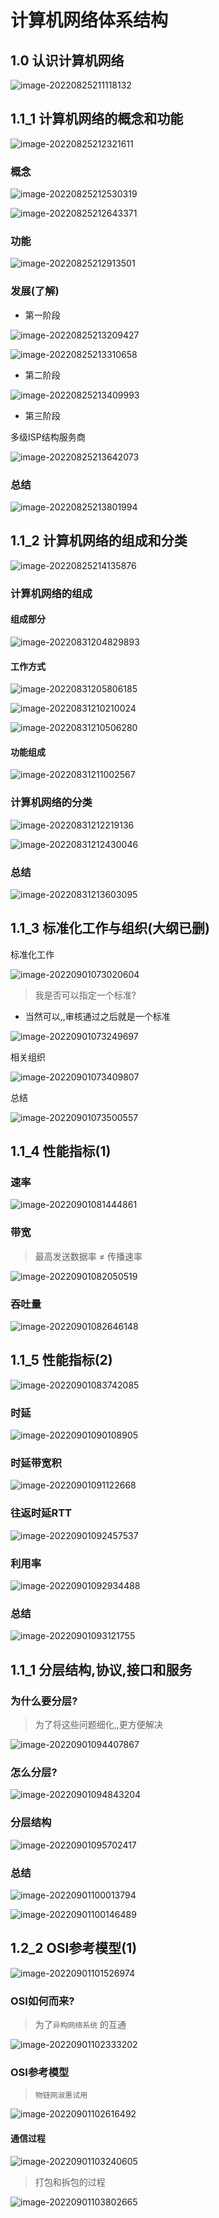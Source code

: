 # 计算机网络体系结构

## 1.0 认识计算机网络

![image-20220825211118132](https://cdn.jsdelivr.net/gh/DZX-hhh/Pictures/images/202208252111686.png)

## 1.1_1 计算机网络的概念和功能

![image-20220825212321611](https://cdn.jsdelivr.net/gh/DZX-hhh/Pictures/images/202208252123764.png)

### 概念

![image-20220825212530319](https://cdn.jsdelivr.net/gh/DZX-hhh/Pictures/images/202208252125919.png)

![image-20220825212643371](https://cdn.jsdelivr.net/gh/DZX-hhh/Pictures/images/202208252126839.png)

### 功能

![image-20220825212913501](https://cdn.jsdelivr.net/gh/DZX-hhh/Pictures/images/202208252129354.png)

### 发展(了解)

- 第一阶段

![image-20220825213209427](https://cdn.jsdelivr.net/gh/DZX-hhh/Pictures/images/202208252132818.png)

![image-20220825213310658](https://cdn.jsdelivr.net/gh/DZX-hhh/Pictures/images/202208252133550.png)

- 第二阶段

![image-20220825213409993](https://cdn.jsdelivr.net/gh/DZX-hhh/Pictures/images/202208252134773.png)

- 第三阶段

多级ISP结构服务商

![image-20220825213642073](https://cdn.jsdelivr.net/gh/DZX-hhh/Pictures/images/202208252136586.png)

### 总结

![image-20220825213801994](https://cdn.jsdelivr.net/gh/DZX-hhh/Pictures/images/202208252138433.png)

## 1.1_2 计算机网络的组成和分类

![image-20220825214135876](https://cdn.jsdelivr.net/gh/DZX-hhh/Pictures/images/202208252141663.png)

### 计算机网络的组成

#### 组成部分

![image-20220831204829893](https://cdn.jsdelivr.net/gh/DZX-hhh/Pictures/images/202208312048462.png)

#### 工作方式

![image-20220831205806185](https://cdn.jsdelivr.net/gh/DZX-hhh/Pictures/images/202208312058728.png)

![image-20220831210210024](https://cdn.jsdelivr.net/gh/DZX-hhh/Pictures/images/202208312102087.png)

![image-20220831210506280](https://cdn.jsdelivr.net/gh/DZX-hhh/Pictures/images/202208312105691.png)

#### 功能组成

![image-20220831211002567](https://cdn.jsdelivr.net/gh/DZX-hhh/Pictures/images/202208312110912.png)

### 计算机网络的分类

![image-20220831212219136](https://cdn.jsdelivr.net/gh/DZX-hhh/Pictures/images/202208312122356.png)

![image-20220831212430046](https://cdn.jsdelivr.net/gh/DZX-hhh/Pictures/images/202208312124437.png)

### 总结

![image-20220831213603095](https://cdn.jsdelivr.net/gh/DZX-hhh/Pictures/images/202208312136365.png)

## 1.1_3 标准化工作与组织(大纲已删)

标准化工作

![image-20220901073020604](https://cdn.jsdelivr.net/gh/DZX-hhh/Pictures/images/202209010730676.png)

> 我是否可以指定一个标准?

- 当然可以,,审核通过之后就是一个标准

![image-20220901073249697](https://cdn.jsdelivr.net/gh/DZX-hhh/Pictures/images/202209010732435.png)

相关组织

![image-20220901073409807](https://cdn.jsdelivr.net/gh/DZX-hhh/Pictures/images/202209010734070.png)

总结

![image-20220901073500557](https://cdn.jsdelivr.net/gh/DZX-hhh/Pictures/images/202209010735781.png)

## 1.1_4 性能指标(1)

### 速率

![image-20220901081444861](https://cdn.jsdelivr.net/gh/DZX-hhh/Pictures/images/202209010814265.png)

### 带宽

> 最高发送数据率 ≠ 传播速率

![image-20220901082050519](https://cdn.jsdelivr.net/gh/DZX-hhh/Pictures/images/202209010820955.png)

### 吞吐量

![image-20220901082646148](https://cdn.jsdelivr.net/gh/DZX-hhh/Pictures/images/202209010826379.png)

## 1.1_5 性能指标(2)

![image-20220901083742085](https://cdn.jsdelivr.net/gh/DZX-hhh/Pictures/images/202209010837715.png)

### 时延

![image-20220901090108905](https://cdn.jsdelivr.net/gh/DZX-hhh/Pictures/images/202209010901129.png)

### 时延带宽积

![image-20220901091122668](https://cdn.jsdelivr.net/gh/DZX-hhh/Pictures/images/202209010911109.png)

### 往返时延RTT

![image-20220901092457537](https://cdn.jsdelivr.net/gh/DZX-hhh/Pictures/images/202209010925726.png)

### 利用率

![image-20220901092934488](https://cdn.jsdelivr.net/gh/DZX-hhh/Pictures/images/202209010929847.png)

### 总结

![image-20220901093121755](https://cdn.jsdelivr.net/gh/DZX-hhh/Pictures/images/202209010931331.png)

## 1.1_1 分层结构,协议,接口和服务

### 为什么要分层?

> 为了将这些问题细化,,更方便解决

![image-20220901094407867](https://cdn.jsdelivr.net/gh/DZX-hhh/Pictures/images/202209010944988.png)

###  怎么分层?

![image-20220901094843204](https://cdn.jsdelivr.net/gh/DZX-hhh/Pictures/images/202209010949461.png)

### 分层结构

![image-20220901095702417](https://cdn.jsdelivr.net/gh/DZX-hhh/Pictures/images/202209010957738.png)

### 总结

![image-20220901100013794](https://cdn.jsdelivr.net/gh/DZX-hhh/Pictures/images/202209011000978.png)

![image-20220901100146489](https://cdn.jsdelivr.net/gh/DZX-hhh/Pictures/images/202209011001584.png)

## 1.2_2 OSI参考模型(1)

![image-20220901101526974](https://cdn.jsdelivr.net/gh/DZX-hhh/Pictures/images/202209011015214.png)

### OSI如何而来?

> 为了`异构网络系统` 的互通

![image-20220901102333202](https://cdn.jsdelivr.net/gh/DZX-hhh/Pictures/images/202209011023487.png)

### OSI参考模型

> `物链网淑惠试用`

![image-20220901102616492](https://cdn.jsdelivr.net/gh/DZX-hhh/Pictures/images/202209011026026.png)

#### 通信过程

![image-20220901103240605](https://cdn.jsdelivr.net/gh/DZX-hhh/Pictures/images/202209011032940.png)

> 打包和拆包的过程

![image-20220901103802665](https://cdn.jsdelivr.net/gh/DZX-hhh/Pictures/images/202209011038858.png)
